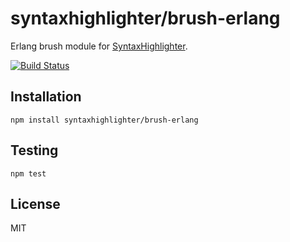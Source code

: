 # syntaxhighlighter/brush-erlang

Erlang brush module for [SyntaxHighlighter](https://github.com/syntaxhighlighter).

[![Build Status](https://travis-ci.org/alexgorbatchev/brush-erlang.svg)](https://travis-ci.org/alexgorbatchev/brush-erlang)

## Installation

    npm install syntaxhighlighter/brush-erlang

## Testing

    npm test

## License

MIT
